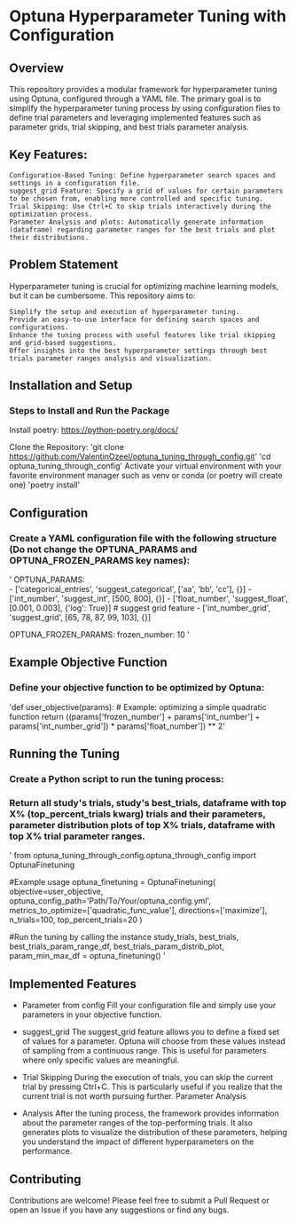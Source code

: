 # Optuna Hyperparameter Tuning with Configuration

## Overview

This repository provides a modular framework for hyperparameter tuning using Optuna, configured through a YAML file. The primary goal is to simplify the hyperparameter tuning process by using configuration files to define trial parameters and leveraging implemented features such as parameter grids, trial skipping, and best trials parameter analysis.

## Key Features:

    Configuration-Based Tuning: Define hyperparameter search spaces and settings in a configuration file.
    suggest_grid Feature: Specify a grid of values for certain parameters to be chosen from, enabling more controlled and specific tuning.
    Trial Skipping: Use Ctrl+C to skip trials interactively during the optimization process.
    Parameter Analysis and plots: Automatically generate information (dataframe) regarding parameter ranges for the best trials and plot their distributions.

## Problem Statement

Hyperparameter tuning is crucial for optimizing machine learning models, but it can be cumbersome. This repository aims to:

    Simplify the setup and execution of hyperparameter tuning.
    Provide an easy-to-use interface for defining search spaces and configurations.
    Enhance the tuning process with useful features like trial skipping and grid-based suggestions.
    Offer insights into the best hyperparameter settings through best trials parameter ranges analysis and visualization.



## Installation and Setup

### Steps to Install and Run the Package

Install poetry:
https://python-poetry.org/docs/

Clone the Repository:
'git clone https://github.com/ValentinOzeel/optuna_tuning_through_config.git'
'cd optuna_tuning_through_config'
Activate your virtual environment with your favorite environment manager such as venv or conda (or poetry will create one)
'poetry install'



## Configuration

### Create a YAML configuration file with the following structure (Do not change the OPTUNA_PARAMS and OPTUNA_FROZEN_PARAMS key names):

'  OPTUNA_PARAMS:  
    - ['categorical_entries', 'suggest_categorical', ['aa', 'bb', 'cc'], {}]
    - ['int_number', 'suggest_int', [500, 800], {}]
    - ['float_number', 'suggest_float', [0.001, 0.003], {'log': True}]
    # suggest grid feature
    - ['int_number_grid', 'suggest_grid', [65, 78, 87, 99, 103], {}]


  OPTUNA_FROZEN_PARAMS:
    frozen_number: 10
'


## Example Objective Function

### Define your objective function to be optimized by Optuna:


'def user_objective(params):
    # Example: optimizing a simple quadratic function
    return ((params['frozen_number'] + params['int_number'] + params['int_number_grid']) * params['float_number']) ** 2'

## Running the Tuning

### Create a Python script to run the tuning process:
### Return all study's trials, study's best_trials, dataframe with top X% (top_percent_trials kwarg) trials and their parameters, parameter distribution plots of top X% trials, dataframe with top X% trial parameter ranges.

'
from optuna_tuning_through_config.optuna_through_config import OptunaFinetuning
 
 #Example usage
 optuna_finetuning = OptunaFinetuning(
     objective=user_objective,
     optuna_config_path='Path/To/Your/optuna_config.yml',
     metrics_to_optimize=['quadratic_func_value'],
     directions=['maximize'],
     n_trials=100,
     top_percent_trials=20
 )
 
 #Run the tuning by calling the instance
 study_trials, best_trials, best_trials_param_range_df, best_trials_param_distrib_plot, param_min_max_df = optuna_finetuning()
'


## Implemented Features
- Parameter from config
Fill your configuration file and simply use your parameters in your objective function.

- suggest_grid
The suggest_grid feature allows you to define a fixed set of values for a parameter. Optuna will choose from these values instead of sampling from a continuous range. This is useful for parameters where only specific values are meaningful.

- Trial Skipping
During the execution of trials, you can skip the current trial by pressing Ctrl+C. This is particularly useful if you realize that the current trial is not worth pursuing further.
Parameter Analysis

- Analysis
After the tuning process, the framework provides information about the parameter ranges of the top-performing trials. It also generates plots to visualize the distribution of these parameters, helping you understand the impact of different hyperparameters on the performance.

## Contributing
Contributions are welcome! Please feel free to submit a Pull Request or open an Issue if you have any suggestions or find any bugs.

